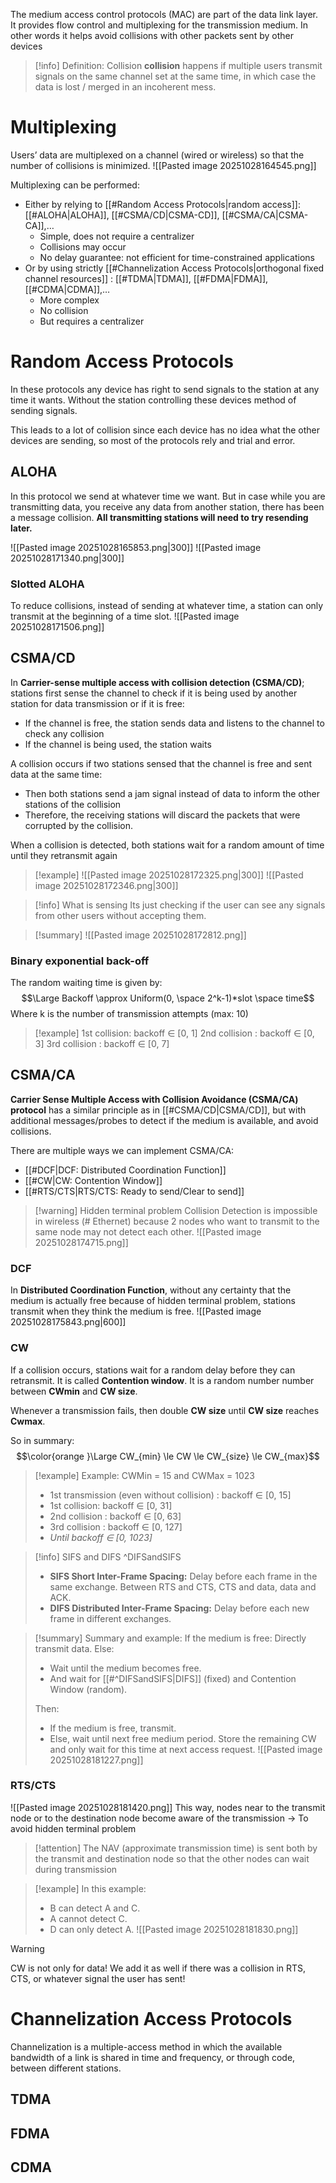 The medium access control protocols (MAC) are part of the data link layer. It provides flow control and multiplexing for the transmission medium. In other words it helps avoid collisions with other packets sent by other devices

> [!info] Definition: Collision 
> **collision** happens if multiple users transmit signals on the same channel set at the same time, in which case the data is lost / merged in an incoherent mess.

# Multiplexing

Users’ data are multiplexed on a channel (wired or wireless) so that the number of collisions is minimized.
 ![[Pasted image 20251028164545.png]]

Multiplexing can be performed: 
- Either by relying to [[#Random Access Protocols|random access]]: [[#ALOHA|ALOHA]], [[#CSMA/CD|CSMA-CD]], [[#CSMA/CA|CSMA-CA]],… 
	- Simple, does not require a centralizer 
	- Collisions may occur 
	- No delay guarantee: not efficient for time-constrained applications 
- Or by using strictly [[#Channelization Access Protocols|orthogonal fixed channel resources]] : [[#TDMA|TDMA]], [[#FDMA|FDMA]], [[#CDMA|CDMA]],… 
	- More complex 
	- No collision 
	- But requires a centralizer 

# Random Access Protocols
In these protocols any device has right to send signals to the station at any time it wants. Without the station controlling these devices method of sending signals. 

This leads to a lot of collision since each device has no idea what the other devices are sending, so most of the protocols rely and trial and error. 
## ALOHA
In this protocol we send at whatever time we want. But in case  while you are transmitting data, you receive any data from another station, there has been a message collision. 
**All transmitting stations will need to try resending later.**

![[Pasted image 20251028165853.png|300]]
![[Pasted image 20251028171340.png|300]]
### Slotted ALOHA
To reduce collisions, instead of sending at whatever time, a station can only transmit at the beginning of a time slot.
![[Pasted image 20251028171506.png]]
## CSMA/CD
In **Carrier-sense multiple access with collision detection (CSMA/CD)**; stations first sense the channel to check if it is being used by another station for data transmission or if it is free:
- If the channel is free, the station sends data and listens to the channel to check any collision 
- If the channel is being used, the station waits 

A collision occurs if two stations sensed that the channel is free and sent data at the same time: 
- Then both stations send a jam signal instead of data to inform the other stations of the collision 
- Therefore, the receiving stations will discard the packets that were corrupted by the collision. 

When a collision is detected, both stations wait for a random amount of time until they retransmit again 

> [!example]
 ![[Pasted image 20251028172325.png|300]]
 ![[Pasted image 20251028172346.png|300]]

> [!info] What is sensing
> Its just checking if the user can see any signals from other users without accepting them.

> [!summary]
> ![[Pasted image 20251028172812.png]]

### Binary exponential back-off
The random waiting time is given by: $$\Large Backoff \approx Uniform(0, \space 2^k-1)*slot \space time$$
Where k is the number of transmission attempts (max: 10)

> [!example]
> 1st collision: backoff ∈ [0, 1] 
> 2nd collision : backoff ∈ [0, 3] 
> 3rd collision : backoff ∈ [0, 7] 
## CSMA/CA
**Carrier Sense Multiple Access with Collision Avoidance (CSMA/CA) protocol** has a similar principle as in [[#CSMA/CD|CSMA/CD]], but with additional messages/probes to detect if the medium is available, and avoid collisions.

There are multiple ways we can implement CSMA/CA:
- [[#DCF|DCF: Distributed Coordination Function]]
- [[#CW|CW: Contention Window]]
- [[#RTS/CTS|RTS/CTS: Ready to send/Clear to send]]

> [!warning] Hidden terminal problem
> Collision Detection is impossible in wireless (# Ethernet) because 2 nodes who want to transmit to the same node may not detect each other.
> ![[Pasted image 20251028174715.png]]

### DCF
In **Distributed Coordination Function**, without any certainty that the medium is actually free because of hidden terminal problem, stations transmit when they think the medium is free.
![[Pasted image 20251028175843.png|600]]
### CW
If a collision occurs, stations wait for a random delay before they can retransmit. It is called **Contention window**. It is a random number number between **CWmin** and **CW size**.

Whenever a transmission fails, then double **CW size** until **CW size** reaches **Cwmax**.

So in summary: $$\color{orange }\Large CW_{min} \le CW \le CW_{size} \le CW_{max}$$
> [!example]
> Example: CWMin = 15 and CWMax = 1023 
> - 1st transmission (even without collision) : backoff ∈ [0, 15] 
> - 1st collision: backoff ∈ [0, 31] 
> - 2nd collision : backoff ∈ [0, 63] 
> - 3rd collision : backoff ∈ [0, 127] 
> - *Until backoff ∈ [0, 1023]* 

> [!info] SIFS and DIFS ^DIFSandSIFS
> - **SIFS Short Inter-Frame Spacing:** Delay before each frame in the same exchange. Between RTS and CTS, CTS and data, data and ACK.
> - **DIFS Distributed Inter-Frame Spacing:** Delay before each new frame in different exchanges.

> [!summary] Summary and example:
> If the medium is free: Directly transmit data.
> Else: 
> - Wait until the medium becomes free. 
> - And wait for [[#^DIFSandSIFS|DIFS]] (fixed) and Contention Window (random).
> 
> Then: 
> - If the medium is free, transmit. 
> - Else, wait until next free medium period. Store the remaining CW and only wait for this time at next access request. 
> ![[Pasted image 20251028181227.png]]
### RTS/CTS
![[Pasted image 20251028181420.png]]
This way, nodes near to the transmit node or to the destination node become aware of the transmission -> To avoid hidden terminal problem 

> [!attention]
> The NAV (approximate transmission time) is sent both by the transmit and destination node so that the other nodes can wait during transmission

> [!example]
> In this example:
> - B can detect A and C. 
> - A cannot detect C. 
> - D can only detect A.
> ![[Pasted image 20251028181830.png]]

> [!Warning]
> CW is not only for data! We add it as well if there was a collision in RTS, CTS, or whatever signal the user has sent!
# Channelization Access Protocols
Channelization is a multiple-access method in which the available bandwidth of a link is shared in time and frequency, or through code, between different stations.
## TDMA

## FDMA

## CDMA
